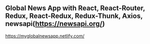 ## Global News App with React, React-Router, Redux, React-Redux, Redux-Thunk, Axios, newsapi(https://newsapi.org/)

https://myglobalnewsapp.netlify.com/

